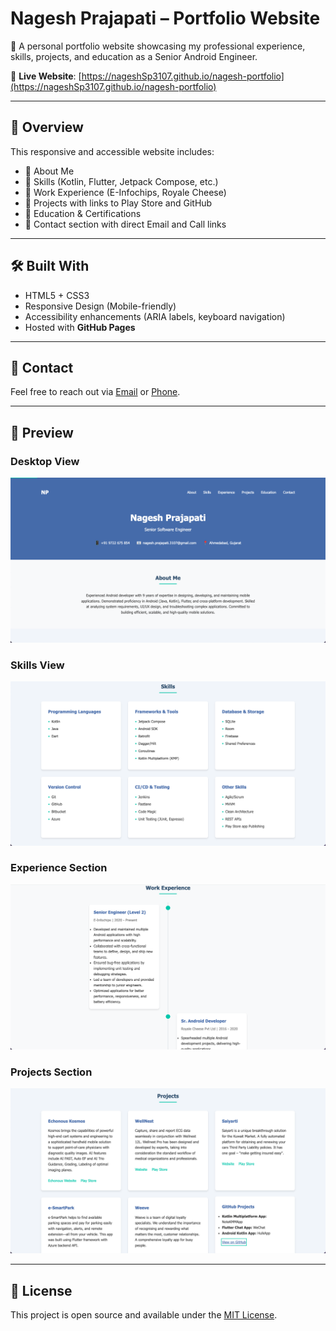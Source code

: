 # Nagesh Prajapati – Portfolio Website

🚀 A personal portfolio website showcasing my professional experience, skills, projects, and education as a Senior Android Engineer.

🔗 **Live Website**: [https://nageshSp3107.github.io/nagesh-portfolio](https://nageshSp3107.github.io/nagesh-portfolio)

---

## 📌 Overview

This responsive and accessible website includes:

- 🔹 About Me
- 🔹 Skills (Kotlin, Flutter, Jetpack Compose, etc.)
- 🔹 Work Experience (E-Infochips, Royale Cheese)
- 🔹 Projects with links to Play Store and GitHub
- 🔹 Education & Certifications
- 🔹 Contact section with direct Email and Call links

---

## 🛠️ Built With

- HTML5 + CSS3
- Responsive Design (Mobile-friendly)
- Accessibility enhancements (ARIA labels, keyboard navigation)
- Hosted with **GitHub Pages**

---

## 📧 Contact

Feel free to reach out via [Email](mailto:nagesh.prajapati.3107@gmail.com) or [Phone](tel:+919722675854).

---

## 📸 Preview

### Desktop View
![Desktop Preview](Portfolio_1.png)

### Skills View
![Skills Preview](Portfolio_2.png)

### Experience Section
![Experience Preview](Portfolio_3.png)

### Projects Section
![Projects Section Preview](Portfolio_4.png)

---

## 📃 License

This project is open source and available under the [MIT License](LICENSE).
